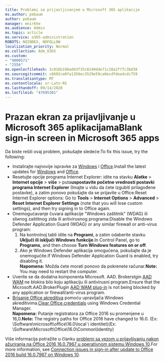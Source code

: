 ```yaml
---
title: Problemi sa prijavljivanjem u Microsoft 365 aplikacije
ms.author: pebaum
author: pebaum
manager: mnirkhe
ms.audience: Admin
ms.topic: article
ms.service: o365-administration
ROBOTS: NOINDEX, NOFOLLOW
localization_priority: Normal
ms.collection: Adm_O365
ms.custom:
- "9000571"
- "2556"
ms.openlocfilehash: 3c016b198ad43f35c8149dde71c28a2f7fc3bd38
ms.sourcegitcommit: c6692ce0fa1358ec3529e59ca0ecdfdea4cdc759
ms.translationtype: MT
ms.contentlocale: sr-Latn-RS
ms.lasthandoff: 09/14/2020
ms.locfileid: "47695301"
---
```

# <a name="blank-sign-in-screen-in-microsoft-365-apps"></a><span data-ttu-id="e6f22-102">Prazan ekran za prijavljivanje u Microsoft 365 aplikacijama</span><span class="sxs-lookup"><span data-stu-id="e6f22-102">Blank sign-in screen in Microsoft 365 apps</span></span>

<span data-ttu-id="e6f22-103">Da biste rešili ovaj problem, pokušajte sledeće:</span><span class="sxs-lookup"><span data-stu-id="e6f22-103">To fix this issue, try the following:</span></span>
- <span data-ttu-id="e6f22-104">Instalirajte najnovije ispravke za [Windows](https://support.microsoft.com/help/4027667/windows-10-update) i [Office](https://support.office.com/article/update-office-and-your-computer-with-microsoft-update-2ab296f3-7f03-43a2-8e50-46de917611c5).</span><span class="sxs-lookup"><span data-stu-id="e6f22-104">Install the latest updates for [Windows](https://support.microsoft.com/help/4027667/windows-10-update) and [Office](https://support.office.com/article/update-office-and-your-computer-with-microsoft-update-2ab296f3-7f03-43a2-8e50-46de917611c5).</span></span>
- <span data-ttu-id="e6f22-105">Resetujte opcije programa Internet Explorer: idite na stavku **Alatke**  >  **Internet opcije**  >  **više**  >  puta**uspostavite početne vrednosti postavki programa Internet Explorer** (Imajte u vidu da ćete izgubiti prilagođene postavke), a zatim ponovo pokušajte da se prijavite u Office.</span><span class="sxs-lookup"><span data-stu-id="e6f22-105">Reset Internet Explorer options: Go to **Tools** > **Internet Options** > **Advanced** > **Reset Internet Explorer Settings** (note that you will lose custom settings), and then try signing in to Office again.</span></span>
- <span data-ttu-id="e6f22-106">Onemogućavanje čuvara aplikacije "Windows zaštitnik" (WDAG) ili sliиnog zaštitnog zida ili antivirusnog programa:</span><span class="sxs-lookup"><span data-stu-id="e6f22-106">Disable the Windows Defender Application Guard (WDAG) or any similar firewall or anti-virus program:</span></span>
    1. <span data-ttu-id="e6f22-107">Na kontrolnoj tabli idite na **Programi**, a zatim odaberite stavku **Uključi ili isključi Windows funkcije**.</span><span class="sxs-lookup"><span data-stu-id="e6f22-107">In Control Panel, go to **Programs**, and then choose **Turn Windows features on or off**.</span></span>
    2. <span data-ttu-id="e6f22-108">Ako je Windows Defender aplikacija omogućena, pokušajte da je onemogućite.</span><span class="sxs-lookup"><span data-stu-id="e6f22-108">If Windows Defender Application Guard is enabled, try disabling it.</span></span><br/>
    <span data-ttu-id="e6f22-109">**Napomena:** Možda ćete morati ponovo da pokrenete računar.</span><span class="sxs-lookup"><span data-stu-id="e6f22-109">**Note:** You may need to restart the computer.</span></span>
- <span data-ttu-id="e6f22-110">Uverite se da dodatna komponenta Microsoft. AAD. Brokerstgin [AAD WAM](https://docs.microsoft.com/office365/troubleshoot/administration/connection-issue-when-sign-in-office-2016#symptom-1) ne blokira bilo koju aplikaciju ili antivirusni program.</span><span class="sxs-lookup"><span data-stu-id="e6f22-110">Ensure that the Microsoft.AAD.BrokerPlugin [AAD WAM plug-in](https://docs.microsoft.com/office365/troubleshoot/administration/connection-issue-when-sign-in-office-2016#symptom-1) is not being blocked by any application or firewall/anti-virus program.</span></span>
- <span data-ttu-id="e6f22-111">[Brisanje Office akreditiva](https://docs.microsoft.com/office/troubleshoot/error-messages/another-account-already-signed-in#step-3-clear-cached-credentials-on-the-computer) pomoću upravljača Windows akreditivima.</span><span class="sxs-lookup"><span data-stu-id="e6f22-111">[Clear Office credentials](https://docs.microsoft.com/office/troubleshoot/error-messages/another-account-already-signed-in#step-3-clear-cached-credentials-on-the-computer) using Windows Credential Manager.</span></span><br/>
    <span data-ttu-id="e6f22-112">**Napomena:** Putanje registratora za Office 2016 su promenjene u 16,0.</span><span class="sxs-lookup"><span data-stu-id="e6f22-112">**Note:** The registry paths for Office 2016 have changed to 16.0.</span></span> <span data-ttu-id="e6f22-113">(Ex: \Software\microsoft\office\16.0\local \ identitet\)</span><span class="sxs-lookup"><span data-stu-id="e6f22-113">(Ex: \Software\Microsoft\Office\16.0\Common\Identity\)</span></span>

<span data-ttu-id="e6f22-114">Više informacija potražite u članku [problemi sa vezom u prijavljivanju nakon ažuriranja na Office 2016 16.0.7967 u operativnom sistemu Windows 10](https://docs.microsoft.com/office365/troubleshoot/administration/connection-issue-when-sign-in-office-2016).</span><span class="sxs-lookup"><span data-stu-id="e6f22-114">For more information, see [Connection issues in sign-in after update to Office 2016 build 16.0.7967 on Windows 10](https://docs.microsoft.com/office365/troubleshoot/administration/connection-issue-when-sign-in-office-2016).</span></span>